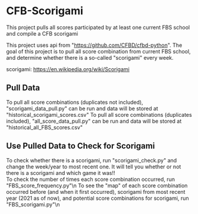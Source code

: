 # CFB-Scorigami
This project pulls all scores participated by at least one current FBS school and compile a CFB scorigami

This project uses api from "https://github.com/CFBD/cfbd-python". The goal of this project is to pull all score combination from current FBS school, and determine whether there is a so-called "scorigami" every week. 

scorigami: https://en.wikipedia.org/wiki/Scorigami


## Pull Data
To pull all score combinations (duplicates not included), "scorigami_data_pull.py" can be run and data will be stored at "historical_scorigami_scores.csv"
To pull all score combinations (duplicates included), "all_score_data_pull.py" can be run and data will be stored at "historical_all_FBS_scores.csv"

## Use Pulled Data to Check for Scorigami
To check whether there is a scorigami, run "scorigami_check.py" and change the week/year to most recent one. It will tell you whether or not there is a scorigami and which game it was!!<br>
To check the number of times each score combination occurred, run "FBS_score_frequency.py"\n
To see the "map" of each score combination occurred before (and when it first occurred), scorigami from most recent year (2021 as of now), and potential score combinations for scorigami, run "FBS_scorigami.py"\n
